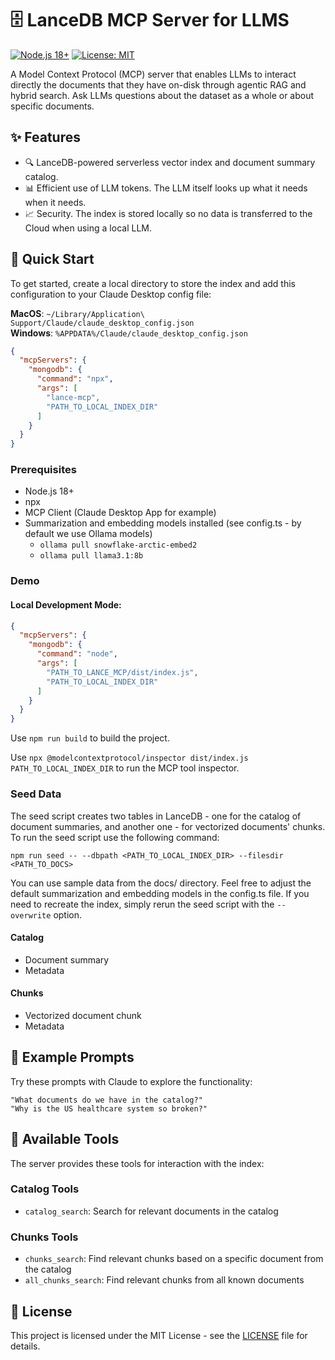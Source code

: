 # 🗄️ LanceDB MCP Server for LLMS

[![Node.js 18+](https://img.shields.io/badge/node-18%2B-blue.svg)](https://nodejs.org/en/)
[![License: MIT](https://img.shields.io/badge/License-MIT-yellow.svg)](https://opensource.org/licenses/MIT)

A Model Context Protocol (MCP) server that enables LLMs to interact directly the documents that they have on-disk through agentic RAG and hybrid search. Ask LLMs questions about the dataset as a whole or about specific documents.

## ✨ Features

- 🔍 LanceDB-powered serverless vector index and document summary catalog.
- 📊 Efficient use of LLM tokens. The LLM itself looks up what it needs when it needs.
- 📈 Security. The index is stored locally so no data is transferred to the Cloud when using a local LLM.

## 🚀 Quick Start

To get started, create a local directory to store the index and add this configuration to your Claude Desktop config file:

**MacOS**: `~/Library/Application\ Support/Claude/claude_desktop_config.json`  
**Windows**: `%APPDATA%/Claude/claude_desktop_config.json`

```json
{
  "mcpServers": {
    "mongodb": {
      "command": "npx",
      "args": [
        "lance-mcp",
        "PATH_TO_LOCAL_INDEX_DIR"
      ]
    }
  }
}
```

### Prerequisites

- Node.js 18+
- npx
- MCP Client (Claude Desktop App for example)
- Summarization and embedding models installed (see config.ts - by default we use Ollama models)
  - `ollama pull snowflake-arctic-embed2`
  - `ollama pull llama3.1:8b`

### Demo



#### Local Development Mode:

```json
{
  "mcpServers": {
    "mongodb": {
      "command": "node",
      "args": [
        "PATH_TO_LANCE_MCP/dist/index.js",
        "PATH_TO_LOCAL_INDEX_DIR"
      ]
    }
  }
}
```
Use `npm run build` to build the project.

Use `npx @modelcontextprotocol/inspector dist/index.js PATH_TO_LOCAL_INDEX_DIR` to run the MCP tool inspector.

### Seed Data

The seed script creates two tables in LanceDB - one for the catalog of document summaries, and another one - for vectorized documents' chunks.
To run the seed script use the following command:
```console
npm run seed -- --dbpath <PATH_TO_LOCAL_INDEX_DIR> --filesdir <PATH_TO_DOCS>
```

You can use sample data from the docs/ directory. Feel free to adjust the default summarization and embedding models in the config.ts file. If you need to recreate the index, simply rerun the seed script with the `--overwrite` option.

#### Catalog

- Document summary
- Metadata

#### Chunks

- Vectorized document chunk
- Metadata

## 🎯 Example Prompts

Try these prompts with Claude to explore the functionality:

```plaintext
"What documents do we have in the catalog?"
"Why is the US healthcare system so broken?"
```

## 📝 Available Tools

The server provides these tools for interaction with the index:

### Catalog Tools

- `catalog_search`: Search for relevant documents in the catalog

### Chunks Tools

- `chunks_search`: Find relevant chunks based on a specific document from the catalog
- `all_chunks_search`: Find relevant chunks from all known documents

## 📜 License

This project is licensed under the MIT License - see the [LICENSE](LICENSE) file for details.
